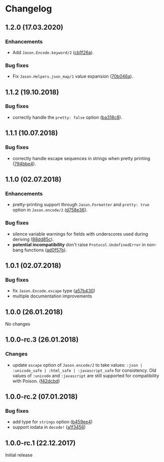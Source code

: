 # Changelog

## 1.2.0 (17.03.2020)

### Enhancements

* Add `Jason.Encode.keyword/2`
  ([cb1f26a](https://github.com/michalmuskala/jason/commit/cb1f26a)).

### Bug fixes

* Fix `Jason.Helpers.json_map/1` value expansion
  ([70b046a](https://github.com/michalmuskala/jason/commit/70b046a)).

## 1.1.2 (19.10.2018)

### Bug fixes

* correctly handle the `pretty: false` option
  ([ba318c8](https://github.com/michalmuskala/jason/commit/ba318c8)).

## 1.1.1 (10.07.2018)

### Bug fixes

* correctly handle escape sequences in strings when pretty printing
  ([794bbe4](https://github.com/michalmuskala/jason/commit/794bbe4)).

## 1.1.0 (02.07.2018)

### Enhancements

* pretty-printing support through `Jason.Formatter` and `pretty: true` option
  in `Jason.encode/2` ([d758e36](https://github.com/michalmuskala/jason/commit/d758e36)).

### Bug fixes

* silence variable warnings for fields with underscores used during deriving
  ([88dd85c](https://github.com/michalmuskala/jason/commit/88dd85c)).
* **potential incompatibility** don't raise `Protocol.UndefinedError` in non-bang functions
  ([ad0f57b](https://github.com/michalmuskala/jason/commit/ad0f57b)).

## 1.0.1 (02.07.2018)

### Bug fixes

* fix `Jason.Encode.escape` type ([a57b430](https://github.com/michalmuskala/jason/commit/a57b430))
* multiple documentation improvements

## 1.0.0 (26.01.2018)

No changes

## 1.0.0-rc.3 (26.01.2018)

### Changes

* update `escape` option of `Jason.encode/2` to take values:
  `:json | :unicode_safe | :html_safe | :javascript_safe` for consistency. Old values of
  `:unicode` and `:javascript` are still supported for compatibility with Poison.
  ([f42dcbd](https://github.com/michalmuskala/jason/commit/f42dcbd))

## 1.0.0-rc.2 (07.01.2018)

### Bug fixes

* add type for `strings` option ([b459ee4](https://github.com/michalmuskala/jason/commit/b459ee4))
* support iodata in `decode!` ([a1f3456](https://github.com/michalmuskala/jason/commit/a1f3456))

## 1.0.0-rc.1 (22.12.2017)

Initial release
